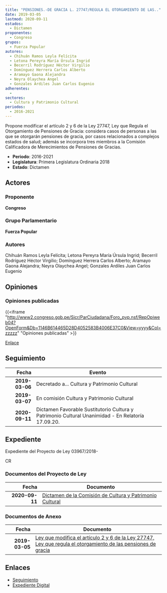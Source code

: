 ```yaml
---
title: "PENSIONES.-DE GRACIA L. 27747/REGULA EL OTORGAMIENTO DE LAS.."
date: 2019-03-05
lastmod: 2020-09-11
estados: 
  - Dictamen
proponentes: 
  - Congreso
grupos: 
  - Fuerza Popular
autores: 
  - Chihuán Ramos Leyla Felícita
  - Letona Pereyra María Úrsula Ingrid
  - Becerril Rodríguez Héctor Virgilio
  - Domínguez Herrera Carlos Alberto
  - Aramayo Gaona Alejandra
  - Neyra Olaychea Angel
  - Gonzales Ardiles Juan Carlos Eugenio
adherentes: 
  - 
sectores: 
  - Cultura y Patrimonio Cultural
periodos: 
  - 2016-2021
---
```


Propone modificar el artículo 2 y 6 de la Ley 27747, Ley que Regula el Otorgamiento de Pensiones de Gracia: considera casos de personas a las que se otorgarán pensiones de gracia, por casos relacionados a complejos estados de salud; además se incorpora tres miembros a la Comisión Calificadora de Merecimientos de Pensiones de Gracias.

- **Periodo**: 2016-2021
- **Legislatura**: Primera Legislatura Ordinaria 2018
- **Estado**: Dictamen

## Actores

### Proponente

**Congreso**

### Grupo Parlamentario

**Fuerza Popular**

### Autores

Chihuán Ramos Leyla Felícita; Letona Pereyra María Úrsula Ingrid; Becerril Rodríguez Héctor Virgilio; Domínguez Herrera Carlos Alberto; Aramayo Gaona Alejandra; Neyra Olaychea Angel; Gonzales Ardiles Juan Carlos Eugenio


## Opiniones

### Opiniones publicadas

{{<iframe "http://www2.congreso.gob.pe/Sicr/ParCiudadana/Foro_pvp.nsf/RepOpiweb04?OpenForm&Db=1146B614465D28D4052583B4006E37C0&View=yyyy&Col=zzzzz" "Opiniones publicadas" >}}

[Enlace](http://www2.congreso.gob.pe/Sicr/ParCiudadana/Foro_pvp.nsf/RepOpiweb04?OpenForm&Db=1146B614465D28D4052583B4006E37C0&View=yyyy&Col=zzzzz)

## Seguimiento

| Fecha | Evento |
|------:|--------|
| **2019-03-06** | Decretado a... Cultura y Patrimonio Cultural|
| **2019-03-07** | En comisión Cultura y Patrimonio Cultural|
| **2020-09-11** | Dictamen Favorable Sustitutorio Cultura y Patrimonio Cultural Unanimidad - En Relatoría 17.09.20.|


## Expediente

Expediente del Proyecto de Ley 03967/2018-

CR


### Documentos del Proyecto de Ley

| Fecha | Documento |
|------:|--------|
| **2020-09-11** | [Dictamen de la Comisión de Cultura y Patrimonio Cultural](http://www.leyes.congreso.gob.pe/Documentos/2016_2021/Dictamenes/Proyectos_de_Ley/03967DC05MAY-20200911.pdf) |

### Documentos de Anexo

| Fecha | Documento |
|------:|--------|
| **2019-03-05** | [Ley que modifica el artículo 2 y 6 de la Ley 27747, Ley que regula el otorgamiento de las pensiones de gracia](http://www.leyes.congreso.gob.pe/Documentos/2016_2021/Proyectos_de_Ley_y_de_Resoluciones_Legislativas/PL0396720190305.pdf) |

## Enlaces 

- [Seguimiento](http://www2.congreso.gob.pe/Sicr/TraDocEstProc/CLProLey2016.nsf/f7fff46988ca05b1052578e100829cc7/39efd9557a3698e4052583b40064ab6e?OpenDocument)
- [Expediente Digital](http://www2.congreso.gob.pe/Sicr/TraDocEstProc/CLProLey2016.nsf/f7fff46988ca05b1052578e100829cc7/39efd9557a3698e4052583b40064ab6e?OpenDocument&Click=05257FB7005EB655.eb71d0cf91d8294e05256cdf006b5706/$Body/0.1C6C)
